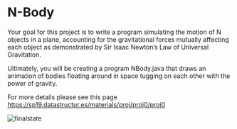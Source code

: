 # N-Body

Your goal for this project is to write a program simulating the motion of N objects in a plane, accounting for the gravitational forces mutually affecting each object as demonstrated by Sir Isaac Newton’s Law of Universal Gravitation.

Ultimately, you will be creating a program NBody.java that draws an animation of bodies floating around in space tugging on each other with the power of gravity.

For more details please see this page https://sp19.datastructur.es/materials/proj/proj0/proj0


![finalstate](https://user-images.githubusercontent.com/42657760/69491484-bf6a3980-0e4a-11ea-8e79-736c72cea303.jpg)

